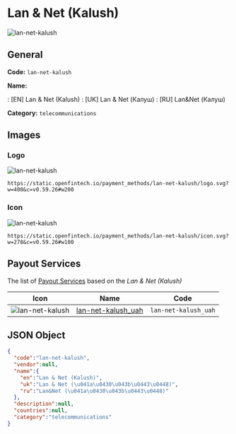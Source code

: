 
# Lan & Net (Kalush) 
![lan-net-kalush](https://static.openfintech.io/payment_methods/lan-net-kalush/logo.svg?w=400&c=v0.59.26#w200)  

## General 
**Code:** `lan-net-kalush` 
 
**Name:** 
 
:	[EN] Lan & Net (Kalush) 
:	[UK] Lan & Net (Калуш) 
:	[RU] Lan&Net (Калуш) 
 
**Category:** `telecommunications` 
 

## Images 

### Logo 
![lan-net-kalush](https://static.openfintech.io/payment_methods/lan-net-kalush/logo.svg?w=400&c=v0.59.26#w200)  

```
https://static.openfintech.io/payment_methods/lan-net-kalush/logo.svg?w=400&c=v0.59.26#w200
```  

### Icon 
![lan-net-kalush](https://static.openfintech.io/payment_methods/lan-net-kalush/icon.svg?w=278&c=v0.59.26#w100)  

```
https://static.openfintech.io/payment_methods/lan-net-kalush/icon.svg?w=278&c=v0.59.26#w100
```  

## Payout Services 
 
The list of [Payout Services](/payout-services/) based on the _Lan & Net (Kalush)_ 

|Icon|Name|Code| 
|:---:|:---:|:---:| 
|![lan-net-kalush](https://static.openfintech.io/payout_methods/lan-net-kalush/icon.png?w=278&c=v0.59.26#w40) |[lan-net-kalush_uah](/payout-services/lan-net-kalush_uah/)|`lan-net-kalush_uah`| 
 

## JSON Object 

```json
{
  "code":"lan-net-kalush",
  "vendor":null,
  "name":{
    "en":"Lan & Net (Kalush)",
    "uk":"Lan & Net (\u041a\u0430\u043b\u0443\u0448)",
    "ru":"Lan&Net (\u041a\u0430\u043b\u0443\u0448)"
  },
  "description":null,
  "countries":null,
  "category":"telecommunications"
}
```  
